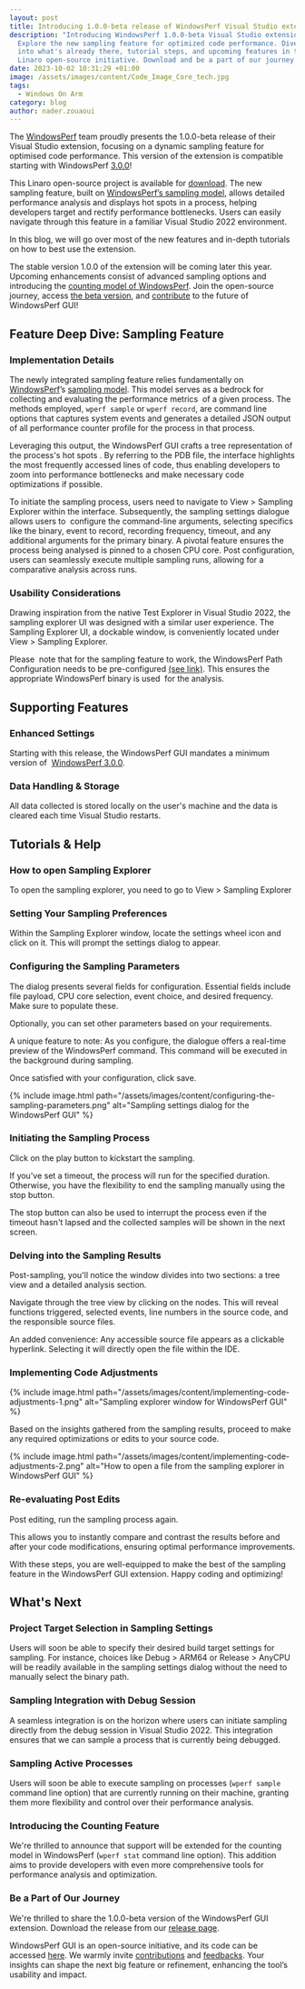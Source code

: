 ```yaml
---
layout: post
title: Introducing 1.0.0-beta release of WindowsPerf Visual Studio extension
description: "Introducing WindowsPerf 1.0.0-beta Visual Studio extension:
  Explore the new sampling feature for optimized code performance. Dive deep
  into what's already there, tutorial steps, and upcoming features in this
  Linaro open-source initiative. Download and be a part of our journey!"
date: 2023-10-02 10:31:29 +01:00
image: /assets/images/content/Code_Image_Core_tech.jpg
tags:
  - Windows On Arm
category: blog
author: nader.zouaoui
---
```

The [WindowsPerf](https://gitlab.com/Linaro/WindowsPerf/windowsperf) team proudly presents the 1.0.0-beta release of their Visual Studio extension, focusing on a dynamic sampling feature for optimised code performance. This version of the extension is compatible starting with WindowsPerf [3.0.0](https://gitlab.com/Linaro/WindowsPerf/windowsperf/-/releases/3.0.0)!

This Linaro open-source project is available for [download](https://gitlab.com/Linaro/WindowsPerf/vs-extension/-/releases/1.0.0-beta). The new sampling feature, built on [WindowsPerf’s sampling model](https://gitlab.com/Linaro/WindowsPerf/windowsperf/-/tree/main/wperf?ref_type=heads#sampling-model), allows detailed performance analysis and displays hot spots in a process, helping developers target and rectify performance bottlenecks. Users can easily navigate through this feature in a familiar Visual Studio 2022 environment.

In this blog, we will go over most of the new features and in-depth tutorials on how to best use the extension.

The stable version 1.0.0 of the extension will be coming later this year. Upcoming enhancements consist of advanced sampling options and introducing the [counting model of WindowsPerf](https://gitlab.com/Linaro/WindowsPerf/windowsperf/-/tree/main/wperf?ref_type=heads#counting-model). Join the open-source journey, access [the beta version](https://gitlab.com/Linaro/WindowsPerf/vs-extension/-/releases/1.0.0-beta), and [contribute](https://gitlab.com/Linaro/WindowsPerf/vs-extension/-/merge_requests) to the future of WindowsPerf GUI!

## Feature Deep Dive: Sampling Feature

### Implementation Details

The newly integrated sampling feature relies fundamentally on [WindowsPerf](https://gitlab.com/Linaro/WindowsPerf/windowsperf)’s [sampling model](https://gitlab.com/Linaro/WindowsPerf/windowsperf/-/tree/main/wperf?ref_type=heads#sampling-model). This model serves as a bedrock for collecting and evaluating the performance metrics  of a given process. The methods employed, `wperf sample` or `wperf record`, are command line options that captures system events and generates a detailed JSON output of all performance counter profile for the process in that process.

Leveraging this output, the WindowsPerf GUI crafts a tree representation of the process's hot spots . By referring to the PDB file, the interface highlights the most frequently accessed lines of code, thus enabling developers to zoom into performance bottlenecks and make necessary code optimizations if possible.

To initiate the sampling process, users need to navigate to View > Sampling Explorer within the interface. Subsequently, the sampling settings dialogue allows users to  configure the command-line arguments, selecting specifics like the binary, event to record, recording frequency, timeout, and any additional arguments for the primary binary. A pivotal feature ensures the process being analysed is pinned to a chosen CPU core. Post configuration, users can seamlessly execute multiple sampling runs, allowing for a comparative analysis across runs.

### Usability Considerations 

Drawing inspiration from the native Test Explorer in Visual Studio 2022, the sampling explorer UI was designed with a similar user experience. The Sampling Explorer UI, a dockable window, is conveniently located under View > Sampling Explorer.

Please  note that for the sampling feature to work, the WindowsPerf Path Configuration needs to be pre-configured [(see link)](https://gitlab.com/Linaro/WindowsPerf/vs-extension/-/tree/1.0.0-beta?ref_type=tags#setting-up-the-wperf-path). This ensures the appropriate WindowsPerf binary is used  for the analysis.

## Supporting Features

### Enhanced Settings

Starting with this release, the WindowsPerf GUI mandates a minimum version of  [WindowsPerf 3.0.0](https://gitlab.com/Linaro/WindowsPerf/windowsperf/-/releases/3.0.0).

### Data Handling & Storage

All data collected is stored locally on the user's machine and the data is cleared each time Visual Studio restarts.

## Tutorials & Help

### How to open Sampling Explorer

To open the sampling explorer, you need to go to View > Sampling Explorer

### Setting Your Sampling Preferences

Within the Sampling Explorer window, locate the settings wheel icon and click on it. This will prompt the settings dialog to appear.

### Configuring the Sampling Parameters

The dialog presents several fields for configuration. Essential fields include file payload, CPU core selection, event choice, and desired frequency. Make sure to populate these.

Optionally, you can set other parameters based on your requirements.

A unique feature to note: As you configure, the dialogue offers a real-time preview of the WindowsPerf command. This command will be executed in the background during sampling.

Once satisfied with your configuration, click save.

{% include image.html path="/assets/images/content/configuring-the-sampling-parameters.png" alt="Sampling settings dialog for the WindowsPerf GUI" %}

### Initiating the Sampling Process

Click on the play button to kickstart the sampling.

If you've set a timeout, the process will run for the specified duration. Otherwise, you have the flexibility to end the sampling manually using the stop button.

The stop button can also be used to interrupt the process even if the timeout hasn't lapsed and the collected samples will be shown in the next screen.

### Delving into the Sampling Results

Post-sampling, you'll notice the window divides into two sections: a tree view and a detailed analysis section.

Navigate through the tree view by clicking on the nodes. This will reveal functions triggered, selected events, line numbers in the source code, and the responsible source files.

An added convenience: Any accessible source file appears as a clickable hyperlink. Selecting it will directly open the file within the IDE.

### Implementing Code Adjustments

{% include image.html path="/assets/images/content/implementing-code-adjustments-1.png" alt="Sampling explorer window for WindowsPerf GUI" %}

Based on the insights gathered from the sampling results, proceed to make any required optimizations or edits to your source code.

{% include image.html path="/assets/images/content/implementing-code-adjustments-2.png" alt="How to open a file from the sampling explorer in WindowsPerf GUI" %}

### Re-evaluating Post Edits

Post editing, run the sampling process again.

This allows you to instantly compare and contrast the results before and after your code modifications, ensuring optimal performance improvements.

With these steps, you are well-equipped to make the best of the sampling feature in the WindowsPerf GUI extension. Happy coding and optimizing!

## What's Next

### Project Target Selection in Sampling Settings

Users will soon be able to specify their desired build target settings for sampling. For instance, choices like Debug > ARM64 or Release > AnyCPU will be readily available in the sampling settings dialog without the need to manually select the binary path.

### Sampling Integration with Debug Session

A seamless integration is on the horizon where users can initiate sampling directly from the debug session in Visual Studio 2022. This integration ensures that we can sample a process that is currently being debugged.

### Sampling Active Processes

Users will soon be able to execute sampling on processes (`wperf sample` command line option) that are currently running on their machine, granting them more flexibility and control over their performance analysis.

### Introducing the Counting Feature

We're thrilled to announce that support will be extended for the counting model in WindowsPerf (`wperf stat` command line option). This addition aims to provide developers with even more comprehensive tools for performance analysis and optimization. 

### Be a Part of Our Journey

We're thrilled to share the 1.0.0-beta version of the WindowsPerf GUI extension. Download the release from our [release page](https://gitlab.com/Linaro/WindowsPerf/vs-extension/-/releases/1.0.0-beta).

WindowsPerf GUI is an open-source initiative, and its code can be accessed [here](https://gitlab.com/Linaro/WindowsPerf/vs-extension). We warmly invite [contributions](https://gitlab.com/Linaro/WindowsPerf/vs-extension/-/merge_requests) and [feedbacks](https://gitlab.com/Linaro/WindowsPerf/vs-extension/-/issues). Your insights can shape the next big feature or refinement, enhancing the tool’s usability and impact.